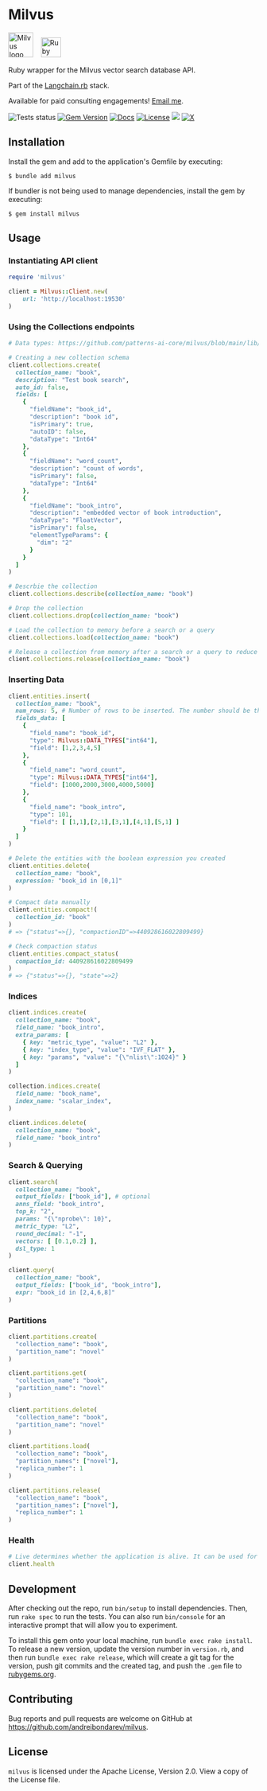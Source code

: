 # Milvus

<p>
    <img alt='Milvus logo' src='https://milvus.io/images/milvus_logo.svg' height='50' />
    &nbsp;&nbsp;
    <img alt='Ruby logo' src='https://user-images.githubusercontent.com/541665/230231593-43861278-4550-421d-a543-fd3553aac4f6.png' height='40' />
</p>

Ruby wrapper for the Milvus vector search database API.

Part of the [Langchain.rb](https://github.com/andreibondarev/langchainrb) stack.

Available for paid consulting engagements! [Email me](mailto:andrei@sourcelabs.io).

![Tests status](https://github.com/andreibondarev/milvus/actions/workflows/ci.yml/badge.svg)
[![Gem Version](https://badge.fury.io/rb/milvus.svg)](https://badge.fury.io/rb/milvus)
[![Docs](http://img.shields.io/badge/yard-docs-blue.svg)](http://rubydoc.info/gems/milvus)
[![License](https://img.shields.io/badge/license-MIT-green.svg)](https://github.com/andreibondarev/milvus/blob/main/LICENSE.txt)
[![](https://dcbadge.vercel.app/api/server/WDARp7J2n8?compact=true&style=flat)](https://discord.gg/WDARp7J2n8)
[![X](https://img.shields.io/twitter/url/https/twitter.com/cloudposse.svg?style=social&label=Follow%20%40rushing_andrei)](https://twitter.com/rushing_andrei)

## Installation

Install the gem and add to the application's Gemfile by executing:

    $ bundle add milvus

If bundler is not being used to manage dependencies, install the gem by executing:

    $ gem install milvus

## Usage

### Instantiating API client

```ruby
require 'milvus'

client = Milvus::Client.new(
    url: 'http://localhost:19530'
)
```

### Using the Collections endpoints

```ruby
# Data types: https://github.com/patterns-ai-core/milvus/blob/main/lib/milvus/constants.rb

# Creating a new collection schema
client.collections.create(
  collection_name: "book",
  description: "Test book search",
  auto_id: false,
  fields: [
    {
      "fieldName": "book_id",
      "description": "book id",
      "isPrimary": true,
      "autoID": false,
      "dataType": "Int64"
    },
    {
      "fieldName": "word_count",
      "description": "count of words",
      "isPrimary": false,
      "dataType": "Int64"
    },
    {
      "fieldName": "book_intro",
      "description": "embedded vector of book introduction",
      "dataType": "FloatVector",
      "isPrimary": false,
      "elementTypeParams": {
        "dim": "2"
      }
    }
  ]
)
```
```ruby
# Descrbie the collection
client.collections.describe(collection_name: "book")
```
```ruby
# Drop the collection
client.collections.drop(collection_name: "book")
```
```ruby
# Load the collection to memory before a search or a query
client.collections.load(collection_name: "book")
```
```ruby
# Release a collection from memory after a search or a query to reduce memory usage
client.collections.release(collection_name: "book")
```

### Inserting Data
```ruby
client.entities.insert(
  collection_name: "book",
  num_rows: 5, # Number of rows to be inserted. The number should be the same as the length of each field array.
  fields_data: [
    {
      "field_name": "book_id",
      "type": Milvus::DATA_TYPES["int64"],
      "field": [1,2,3,4,5]
    },
    {
      "field_name": "word_count",
      "type": Milvus::DATA_TYPES["int64"],
      "field": [1000,2000,3000,4000,5000]
    },
    {
      "field_name": "book_intro",
      "type": 101,
      "field": [ [1,1],[2,1],[3,1],[4,1],[5,1] ]
    }
  ]  
)
```
```ruby
# Delete the entities with the boolean expression you created
client.entities.delete(
  collection_name: "book",
  expression: "book_id in [0,1]"
)
```
```ruby
# Compact data manually
client.entities.compact!(
  collection_id: "book"
)
# => {"status"=>{}, "compactionID"=>440928616022809499}
```
```ruby
# Check compaction status
client.entities.compact_status(
  compaction_id: 440928616022809499
)
# => {"status"=>{}, "state"=>2}
```

### Indices
```ruby
client.indices.create(
  collection_name: "book",
  field_name: "book_intro",
  extra_params: [
    { key: "metric_type", "value": "L2" },
    { key: "index_type", "value": "IVF_FLAT" },
    { key: "params", "value": "{\"nlist\":1024}" }
  ]
)
```
```ruby
collection.indices.create(
  field_name: "book_name", 
  index_name: "scalar_index",
)
```
```ruby
client.indices.delete(
  collection_name: "book",
  field_name: "book_intro"
)
```

### Search & Querying
```ruby
client.search(
  collection_name: "book",
  output_fields: ["book_id"], # optional
  anns_field: "book_intro",
  top_k: "2",
  params: "{\"nprobe\": 10}",
  metric_type: "L2",
  round_decimal: "-1",
  vectors: [ [0.1,0.2] ],
  dsl_type: 1
)
```
```ruby
client.query(
  collection_name: "book",
  output_fields: ["book_id", "book_intro"],
  expr: "book_id in [2,4,6,8]"
)
```

### Partitions
```ruby
client.partitions.create(
  "collection_name": "book",
  "partition_name": "novel"
)
```
```ruby
client.partitions.get(
  "collection_name": "book",
  "partition_name": "novel"
)
```
```ruby
client.partitions.delete(
  "collection_name": "book",
  "partition_name": "novel"
)
```
```ruby
client.partitions.load(
  "collection_name": "book",
  "partition_names": ["novel"],
  "replica_number": 1
)
```
```ruby
client.partitions.release(
  "collection_name": "book",
  "partition_names": ["novel"],
  "replica_number": 1
)
```

### Health
```ruby
# Live determines whether the application is alive. It can be used for Kubernetes liveness probe.
client.health
```

## Development

After checking out the repo, run `bin/setup` to install dependencies. Then, run `rake spec` to run the tests. You can also run `bin/console` for an interactive prompt that will allow you to experiment.

To install this gem onto your local machine, run `bundle exec rake install`. To release a new version, update the version number in `version.rb`, and then run `bundle exec rake release`, which will create a git tag for the version, push git commits and the created tag, and push the `.gem` file to [rubygems.org](https://rubygems.org).

## Contributing

Bug reports and pull requests are welcome on GitHub at https://github.com/andreibondarev/milvus.

## License

`milvus` is licensed under the Apache License, Version 2.0. View a copy of the License file.

